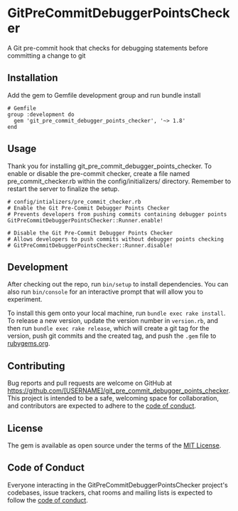 # GitPreCommitDebuggerPointsChecker

A Git pre-commit hook that checks for debugging statements before committing a change to git

## Installation

Add the gem to Gemfile development group and run bundle install

```
# Gemfile
group :development do
  gem 'git_pre_commit_debugger_points_checker', '~> 1.8'
end
```

## Usage
Thank you for installing git_pre_commit_debugger_points_checker. To enable or disable the pre-commit checker, create a file named pre_commit_checker.rb within the config/initializers/ directory. Remember to restart the server to finalize the setup.

```
# config/intializers/pre_commit_checker.rb
# Enable the Git Pre-Commit Debugger Points Checker
# Prevents developers from pushing commits containing debugger points
GitPreCommitDebuggerPointsChecker::Runner.enable!

# Disable the Git Pre-Commit Debugger Points Checker
# Allows developers to push commits without debugger points checking
# GitPreCommitDebuggerPointsChecker::Runner.disable!
```

## Development

After checking out the repo, run `bin/setup` to install dependencies. You can also run `bin/console` for an interactive prompt that will allow you to experiment.

To install this gem onto your local machine, run `bundle exec rake install`. To release a new version, update the version number in `version.rb`, and then run `bundle exec rake release`, which will create a git tag for the version, push git commits and the created tag, and push the `.gem` file to [rubygems.org](https://rubygems.org).

## Contributing

Bug reports and pull requests are welcome on GitHub at https://github.com/[USERNAME]/git_pre_commit_debugger_points_checker. This project is intended to be a safe, welcoming space for collaboration, and contributors are expected to adhere to the [code of conduct](https://github.com/[USERNAME]/git_pre_commit_debugger_points_checker/blob/main/CODE_OF_CONDUCT.md).

## License

The gem is available as open source under the terms of the [MIT License](https://opensource.org/licenses/MIT).

## Code of Conduct

Everyone interacting in the GitPreCommitDebuggerPointsChecker project's codebases, issue trackers, chat rooms and mailing lists is expected to follow the [code of conduct](https://github.com/[USERNAME]/git_pre_commit_debugger_points_checker/blob/main/CODE_OF_CONDUCT.md).
